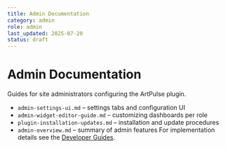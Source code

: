 ```yaml
---
title: Admin Documentation
category: admin
role: admin
last_updated: 2025-07-20
status: draft
---
```


# Admin Documentation

Guides for site administrators configuring the ArtPulse plugin.

- `admin-settings-ui.md` – settings tabs and configuration UI
- `admin-widget-editor-guide.md` – customizing dashboards per role
- `plugin-installation-updates.md` – installation and update procedures
- `admin-overview.md` – summary of admin features
For implementation details see the [Developer Guides](../developer/README.md).

